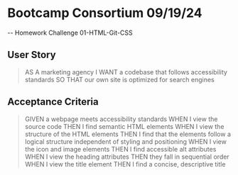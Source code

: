 # Bootcamp Consortium 09/19/24

-- Homework Challenge 01-HTML-Git-CSS

## User Story

> AS A marketing agency
> I WANT a codebase that follows accessibility standards
> SO THAT our own site is optimized for search engines

## Acceptance Criteria

> GIVEN a webpage meets accessibility standards
> WHEN I view the source code
> THEN I find semantic HTML elements
> WHEN I view the structure of the HTML elements
> THEN I find that the elements follow a logical structure independent of styling and positioning
> WHEN I view the icon and image elements
> THEN I find accessible alt attributes
> WHEN I view the heading attributes
> THEN they fall in sequential order
> WHEN I view the title element
> THEN I find a concise, descriptive title
